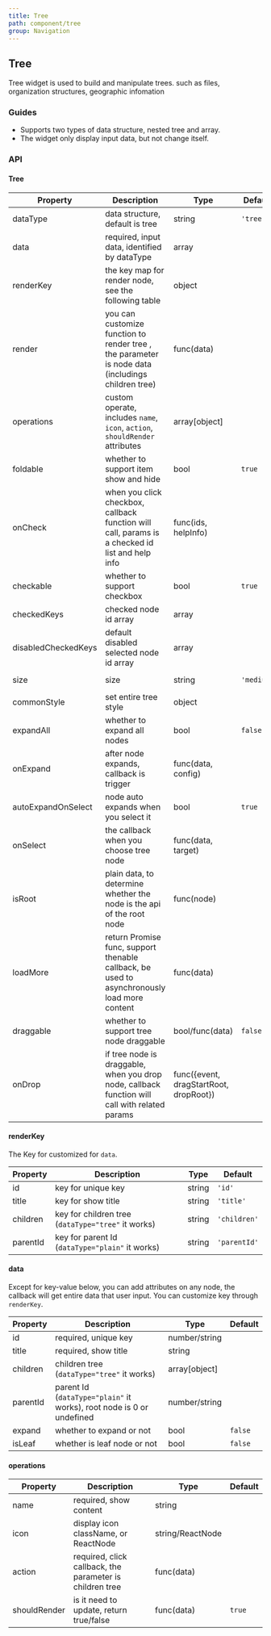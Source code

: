 ```yaml
---
title: Tree
path: component/tree
group: Navigation
---
```


## Tree

Tree widget is used to build and manipulate trees. such as files, organization structures, geographic infomation

### Guides

- Supports two types of data structure, nested tree and array.
- The widget only display input data, but not change itself.

### API

#### Tree

| Property            | Description                                                                                         | Type                                  | Default    | Alternative          |
| ------------------- | --------------------------------------------------------------------------------------------------- | ------------------------------------- | ---------- | -------------------- |
| dataType            | data structure, default is tree                                                                     | string                                | `'tree'`   | `'plain'`            |
| data                | required, input data, identified by dataType                                                        | array                                 |            |                      |
| renderKey           | the key map for render node, see the following table                                                | object                                |            |                      |
| render              | you can customize function to render tree , the parameter is node data (includings children tree)   | func(data)                            |            |                      |
| operations          | custom operate, includes `name`, `icon`, `action`, `shouldRender` attributes                        | array[object]                         |            |                      |
| foldable            | whether to support item show and hide                                                               | bool                                  | `true`     |                      |
| onCheck             | when you click checkbox, callback function will call, params is a checked id list and help info     | func(ids, helpInfo)                   |            |                      |
| checkable           | whether to support checkbox                                                                         | bool                                  | `true`     |                      |                     |
| checkedKeys         | checked node id array                                                                               | array                                 |            |                      |
| disabledCheckedKeys | default disabled selected node id array                                                             | array                                 |            |                      |
| size                | size                                                                                                | string                                | `'medium'` | `'small'`, `'large'` |
| commonStyle         | set entire tree style                                                                               | object                                |            |                      |
| expandAll           | whether to expand all nodes                                                                         | bool                                  | `false`    |                      |
| onExpand            | after node expands, callback is trigger                                                             | func(data, config)                    |            |                      |
| autoExpandOnSelect  | node auto expands when you select it                                                                | bool                                  | `true`     |                      |
| onSelect            | the callback when you choose tree node                                                              | func(data, target)                    |            |                      |
| isRoot              | plain data, to determine whether the node is the api of the root node                               | func(node)                            |            |                      |
| loadMore            | return Promise func, support thenable callback, be used to asynchronously load more content         | func(data)                            |            |                      |
| draggable           | whether to support tree node draggable                                                              | bool/func(data)                       | `false`    |                      |
| onDrop              | if tree node is draggable, when you drop node, callback function will call with related params      | func({event, dragStartRoot, dropRoot})|            |                      |

#### renderKey

The Key for customized for `data`.

| Property | Description                                        | Type   | Default      |
| -------- | -------------------------------------------------- | ------ | ------------ |
| id       | key for unique key                                 | string | `'id'`       |
| title    | key for show title                                 | string | `'title'`    |
| children | key for children tree (`dataType="tree"` it works) | string | `'children'` |
| parentId | key for parent Id (`dataType="plain"` it works)    | string | `'parentId'` |

#### data

Except for key-value below, you can add attributes on any node, the callback will get entire data that user input.
You can customize key through `renderKey`.

| Property | Description                                                           | Type          | Default |
| -------- | --------------------------------------------------------------------- | ------------- | ------- |
| id       | required, unique key                                                  | number/string |         |
| title    | required, show title                                                  | string        |         |
| children | children tree (`dataType="tree"` it works)                            | array[object] |         |
| parentId | parent Id (`dataType="plain"` it works), root node is 0 or undefined | number/string |         |
| expand   | whether to expand or not                                              | bool          | `false` |
| isLeaf   | whether is leaf node or not                                           | bool          | `false` |

#### operations

| Property     | Description                                              | Type             | Default |
| ------------ | -------------------------------------------------------- | ---------------- | ------- |
| name         | required, show content                                   | string           |         |
| icon         | display icon className, or ReactNode                     | string/ReactNode |         |
| action       | required, click callback, the parameter is children tree | func(data)       |         |
| shouldRender | is it need to update, return true/false                  | func(data)       | `true`  |
